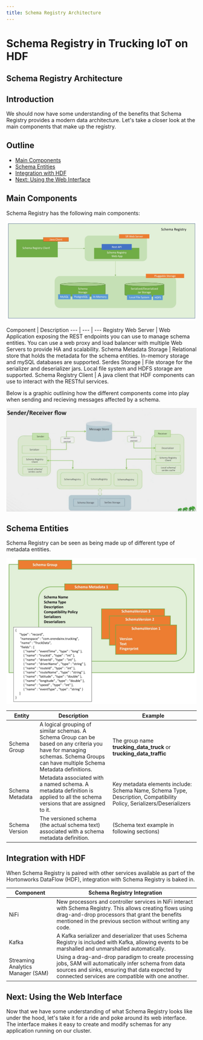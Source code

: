 ```yaml
---
title: Schema Registry Architecture
---
```


# Schema Registry in Trucking IoT on HDF

## Schema Registry Architecture

## Introduction

We should now have some understanding of the benefits that Schema Registry provides a modern data architecture.  Let's take a closer look at the main components that make up the registry.


## Outline

-   [Main Components](#main-components)
-   [Schema Entities](#schema-entities)
-   [Integration with HDF](#integration-with-hdf)
-   [Next: Using the Web Interface](#next-using-the-web-interface)


## Main Components

Schema Registry has the following main components:

![Schema Registry Architecture](assets/sr-architecture.jpg)

Component | Description
--- | --- | ---
Registry Web Server | Web Application exposing the REST endpoints you can use to manage schema entities. You can use a web proxy and load balancer with multiple Web Servers to provide HA and scalability.
Schema Metadata Storage | Relational store that holds the metadata for the schema entities. In-memory storage and mySQL databases are supported.
Serdes Storage | File storage for the serializer and deserializer jars. Local file system and HDFS storage are supported.
Schema Registry Client | A java client that HDF components can use to interact with the RESTful services.

Below is a graphic outlining how the different components come into play when sending and recieving messages affected by a schema.

![Schema Registry Sender and Receiver Flow](assets/sr-sender-receiver-flow.jpg)

## Schema Entities

Schema Registry can be seen as being made up of different type of metadata entities.

![Schema Registry Entities](assets/sr-entities.jpg)

Entity | Description | Example
--- | --- | ---
Schema Group | A logical grouping of similar schemas. A Schema Group can be based on any criteria you have for managing schemas.  Schema Groups can have multiple Schema Metadata definitions. | The group name **trucking_data_truck** or **trucking_data_traffic**
Schema Metadata	| Metadata associated with a named schema. A metadata definition is applied to all the schema versions that are assigned to it. | Key metadata elements include: Schema Name, Schema Type, Description, Compatibility Policy, Serializers/Deserializers
Schema Version | The versioned schema (the actual schema text) associated with a schema metadata definition. | (Schema text example in following sections)


## Integration with HDF

When Schema Registry is paired with other services available as part of the Hortonworks DataFlow (HDF), integration with Schema Registry is baked in.

Component | Schema Registry Integration
--- | ---
NiFi | New processors and controller services in NiFi interact with Schema Registry.  This allows creating flows using drag-and-drop processors that grant the benefits mentioned in the previous section without writing any code.
Kafka | A Kafka serializer and deserializer that uses Schema Registry is included with Kafka, allowing events to be marshalled and unmarshalled automatically.
Streaming Analytics Manager (SAM) | Using a drag-and-drop paradigm to create processing jobs, SAM will automatically infer schema from data sources and sinks, ensuring that data expected by connected services are compatible with one another.


## Next: Using the Web Interface

Now that we have some understanding of what Schema Registry looks like under the hood, let's take it for a ride and poke around its web interface.  The interface makes it easy to create and modify schemas for any application running on our cluster.
